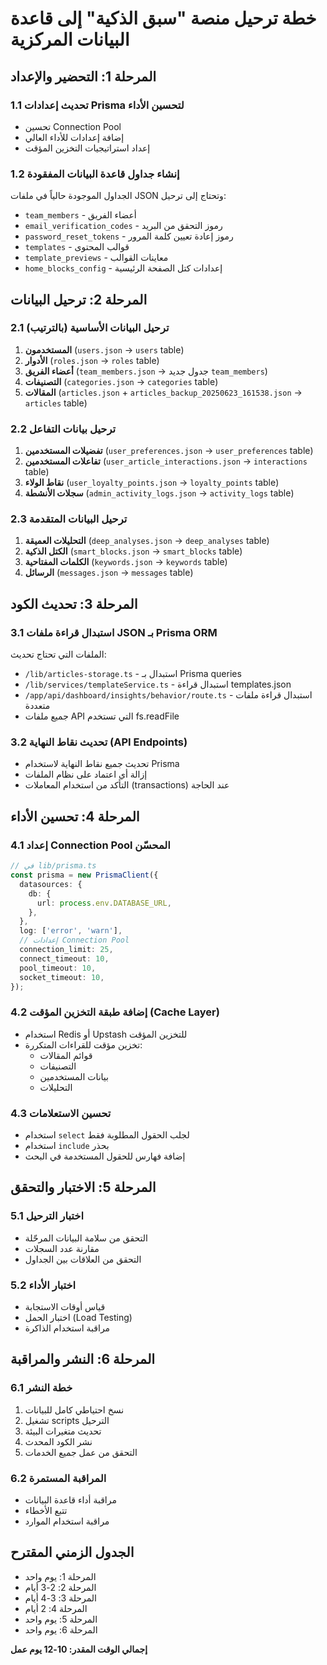 # خطة ترحيل منصة "سبق الذكية" إلى قاعدة البيانات المركزية

## المرحلة 1: التحضير والإعداد

### 1.1 تحديث إعدادات Prisma لتحسين الأداء
- تحسين Connection Pool
- إضافة إعدادات للأداء العالي
- إعداد استراتيجيات التخزين المؤقت

### 1.2 إنشاء جداول قاعدة البيانات المفقودة
الجداول الموجودة حالياً في ملفات JSON وتحتاج إلى ترحيل:
- `team_members` - أعضاء الفريق
- `email_verification_codes` - رموز التحقق من البريد
- `password_reset_tokens` - رموز إعادة تعيين كلمة المرور
- `templates` - قوالب المحتوى
- `template_previews` - معاينات القوالب
- `home_blocks_config` - إعدادات كتل الصفحة الرئيسية

## المرحلة 2: ترحيل البيانات

### 2.1 ترحيل البيانات الأساسية (بالترتيب)
1. **المستخدمون** (`users.json` → `users` table)
2. **الأدوار** (`roles.json` → `roles` table)
3. **أعضاء الفريق** (`team_members.json` → جدول جديد `team_members`)
4. **التصنيفات** (`categories.json` → `categories` table)
5. **المقالات** (`articles.json` + `articles_backup_20250623_161538.json` → `articles` table)

### 2.2 ترحيل بيانات التفاعل
1. **تفضيلات المستخدمين** (`user_preferences.json` → `user_preferences` table)
2. **تفاعلات المستخدمين** (`user_article_interactions.json` → `interactions` table)
3. **نقاط الولاء** (`user_loyalty_points.json` → `loyalty_points` table)
4. **سجلات الأنشطة** (`admin_activity_logs.json` → `activity_logs` table)

### 2.3 ترحيل البيانات المتقدمة
1. **التحليلات العميقة** (`deep_analyses.json` → `deep_analyses` table)
2. **الكتل الذكية** (`smart_blocks.json` → `smart_blocks` table)
3. **الكلمات المفتاحية** (`keywords.json` → `keywords` table)
4. **الرسائل** (`messages.json` → `messages` table)

## المرحلة 3: تحديث الكود

### 3.1 استبدال قراءة ملفات JSON بـ Prisma ORM
الملفات التي تحتاج تحديث:
- `/lib/articles-storage.ts` - استبدال بـ Prisma queries
- `/lib/services/templateService.ts` - استبدال قراءة templates.json
- `/app/api/dashboard/insights/behavior/route.ts` - استبدال قراءة ملفات متعددة
- جميع ملفات API التي تستخدم fs.readFile

### 3.2 تحديث نقاط النهاية (API Endpoints)
- تحديث جميع نقاط النهاية لاستخدام Prisma
- إزالة أي اعتماد على نظام الملفات
- التأكد من استخدام المعاملات (transactions) عند الحاجة

## المرحلة 4: تحسين الأداء

### 4.1 إعداد Connection Pool المحسّن
```typescript
// في lib/prisma.ts
const prisma = new PrismaClient({
  datasources: {
    db: {
      url: process.env.DATABASE_URL,
    },
  },
  log: ['error', 'warn'],
  // إعدادات Connection Pool
  connection_limit: 25,
  connect_timeout: 10,
  pool_timeout: 10,
  socket_timeout: 10,
});
```

### 4.2 إضافة طبقة التخزين المؤقت (Cache Layer)
- استخدام Redis أو Upstash للتخزين المؤقت
- تخزين مؤقت للقراءات المتكررة:
  - قوائم المقالات
  - التصنيفات
  - بيانات المستخدمين
  - التحليلات

### 4.3 تحسين الاستعلامات
- استخدام `select` لجلب الحقول المطلوبة فقط
- استخدام `include` بحذر
- إضافة فهارس للحقول المستخدمة في البحث

## المرحلة 5: الاختبار والتحقق

### 5.1 اختبار الترحيل
- التحقق من سلامة البيانات المرحّلة
- مقارنة عدد السجلات
- التحقق من العلاقات بين الجداول

### 5.2 اختبار الأداء
- قياس أوقات الاستجابة
- اختبار الحمل (Load Testing)
- مراقبة استخدام الذاكرة

## المرحلة 6: النشر والمراقبة

### 6.1 خطة النشر
1. نسخ احتياطي كامل للبيانات
2. تشغيل scripts الترحيل
3. تحديث متغيرات البيئة
4. نشر الكود المحدث
5. التحقق من عمل جميع الخدمات

### 6.2 المراقبة المستمرة
- مراقبة أداء قاعدة البيانات
- تتبع الأخطاء
- مراقبة استخدام الموارد

## الجدول الزمني المقترح
- المرحلة 1: يوم واحد
- المرحلة 2: 2-3 أيام
- المرحلة 3: 3-4 أيام
- المرحلة 4: 2 أيام
- المرحلة 5: يوم واحد
- المرحلة 6: يوم واحد

**إجمالي الوقت المقدر: 10-12 يوم عمل** 